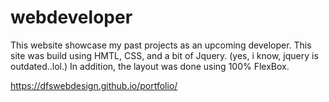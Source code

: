 ﻿# webdeveloper
 
This website showcase my past projects as an upcoming developer.  This site was build using
HMTL, CSS, and a bit of Jquery. (yes, i know, jquery is outdated..lol.)  In addition, the layout
was done using 100% FlexBox.

https://dfswebdesign.github.io/portfolio/
